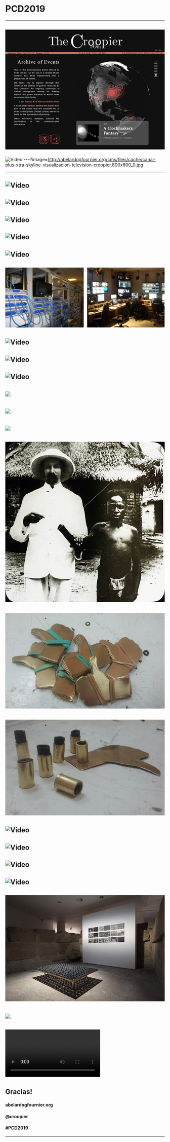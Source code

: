# PCD2019
---
<!-- the croopier -->
![](assets/img/the-croopier-portada-ultima.jpg)
---
<!-- the croopier video -->
![Video](https://player.vimeo.com/video/106478859)
---?image=http://abelardogfournier.org/cms/files/cache/canal-plus-xtra-skyline-visualizacion-television-croopier.800x600_0.jpg
<!-- # skyline imagen -->
---
<!-- skyline rutas -->
![Video](https://player.vimeo.com/video/17113324)
---
<!-- skyline edificios -->
![Video](https://player.vimeo.com/video/17115401)
---
<!-- skyline quadtree -->
![Video](https://player.vimeo.com/video/17116276#t=16s)
---
<!-- skyline lineas -->
![Video](https://player.vimeo.com/video/17113029)
---
<!-- skyline completo -->
![Video](https://player.vimeo.com/video/22788075)
---
<!-- skyline instalaciones -->
![](assets/img/canal-plus-compo.JPG)
---
<!-- # collscreen pantalla -->
![Video](https://player.vimeo.com/video/36047734)
---
<!-- collscreen calle -->
![Video](https://www.youtube.com/embed/C9pwBZHVDyI)
---
<!-- # hello world -->
![Video](https://player.vimeo.com/video/60731302#t=310s)
---
<!-- tamal resultado -->
![](http://abelardogfournier.org/cms/files/cache/elmundotamal.800x600_0.jpg)
---
<!-- tamal esquema -->
![](http://abelardogfournier.org/files/images/image05.jpg)
---
<!-- tamal participantes -->
![](http://abelardogfournier.org/files/images/image06.jpg)
--- 
<!-- Bandera foto -->
![](assets/img/mechanical-gif-0.jpg)
---
<!-- Bandera foto -->
![](assets/img/mechanical-gif-1.jpg)
---
<!-- Bandera foto -->
![](assets/img/mechanical-gif-2.jpg)
---
<!-- Bandera video -->
![Video](https://player.vimeo.com/video/161899015)
---
<!-- Vividness explanation -->
![Video](https://player.vimeo.com/video/71408579#t=143s)
---
<!-- Vividness -->
![Video](https://player.vimeo.com/video/94442934#t=314s)
---
<!-- Rock, paper, scissors -->
![Video](https://player.vimeo.com/video/217894488?)
---
<!-- Mawat foto -->
![](assets/img/mawat-huesca.jpg)
---
<!-- Mawat foto -->
![](http://abelardogfournier.org/cms/files/cache/PB291134.800x600_0.jpg)
---
<!-- Mawat video -->
![](http://abelardogfournier.org/files/mawat_detalle.mp4)
---
## Gracias!
#### abelardogfournier.org
#### @croopier

#### #PCD2019
---

<!-- pedercini -->
<!--
![](assets/img/pedercini-obsolete.png)
#### Paolo Pedercini, GFC2014
---
-->
